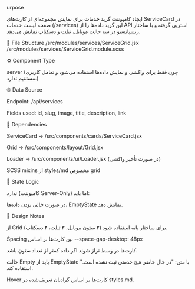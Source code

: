 urpose

ایجاد کامپوننت گرید خدمات برای نمایش مجموعه‌ای از کارت‌های ServiceCard در صفحه لیست خدمات (/services)
این گرید داده‌ها را از API استرپی گرفته و با ساختار ریسپانسیو در سه حالت موبایل، تبلت و دسکتاپ نمایش می‌دهد.

📂 File Structure
/src/modules/services/ServiceGrid.jsx
/src/modules/services/ServiceGrid.module.scss

⚙️ Component Type

server
(چون فقط برای واکشی و نمایش داده‌ها استفاده می‌شود و تعامل کاربری مستقیم ندارد.)

🌐 Data Source

Endpoint: /api/services

Fields used: id, slug, image, title, description, link

🧩 Dependencies

ServiceCard → /src/components/cards/ServiceCard.jsx

Grid → /src/components/layout/Grid.jsx

Loader → /src/components/ui/Loader.jsx (در صورت تأخیر واکشی)

SCSS mixins از styles/md مخصوص grid

🧠 State Logic

ندارد (کامپوننت Server-Only)
اما باید:

در صورت خالی بودن داده‌ها، EmptyState نمایش دهد.

🎨 Design Notes

از Grid برای ساختار پایه استفاده شود (۲ ستون موبایل، ۳ تبلت، ۴ دسکتاپ).

Spacing بین کارت‌ها بر اساس --space-gap-desktop: 48px

کارت‌ها در وسط تراز شوند اگر داده کمتر از تعداد ستون باشد.

حالت Empty باید از EmptyState با متن:
"در حال حاضر هیچ خدمتی ثبت نشده است." استفاده کند.

Hover کارت‌ها بر اساس گرادیان تعریف‌شده در styles.md.